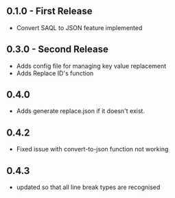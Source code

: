## 0.1.0 - First Release
* Convert SAQL to JSON feature implemented
## 0.3.0 - Second Release
* Adds config file for managing key value replacement
* Adds Replace ID's function
## 0.4.0
* Adds generate replace.json if it doesn't exist.
## 0.4.2
* Fixed issue with convert-to-json function not working
## 0.4.3
* updated so that all line break types are recognised
